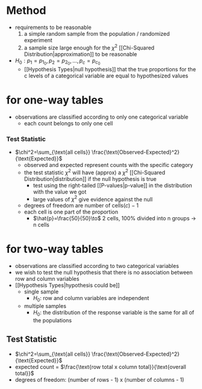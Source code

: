 # Method
- requirements to be reasonable
	1. a simple random sample from the population / randomized experiment
	2. a sample size large enough for the $\chi^2$ [[Chi-Squared Distribution|approximation]] to be reasonable
- $H_{0}:p_{1}=p_{1_{0}},p_{2}=p_{2_{0}},\dots,p_{c}=p_{c_{0}}$
	- [[Hypothesis Types|null hypothesis]] that the true proportions for the c levels of a categorical variable are equal to hypothesized values
# for one-way tables
- observations are classified according to only one categorical variable
	- each count belongs to only one cell
### Test Statistic
- $\chi^2=\sum_{\text{all cells}} \frac{\text{Observed-Expected}^2}{\text{Expected}}$
	- observed and expected represent counts with the specific category
	- the test statistic $\chi^2$ will have (approx) a $\chi^2$ [[Chi-Squared Distribution|distribution]] if the null hypothesis is true
		- test using the right-tailed [[P-values|p-value]] in the distribution with the value we got 
		- large values of $\chi^2$ give evidence against the null
	- degrees of freedom are number of cells$(c) -1$
	- each cell is one part of the proportion
		- $\hat{p}=\frac{50}{50}\to$ 2 cells, 100% divided into n groups $\to$ n cells
# for two-way tables
- observations are classified according to two categorical variables
- we wish to test the null hypothesis that there is no association between row and column variables
- [[Hypothesis Types|hypothesis could be]]
	- single sample
		- $H_{0}$: row and column variables are independent
	- multiple samples
		- $H_{0}$: the distribution of the response variable is the same for all of the populations
## Test Statistic
- $\chi^2=\sum_{\text{all cells}} \frac{\text{Observed-Expected}^2}{\text{Expected}}$
- expected count = $\frac{\text{row total x column total}}{\text{overall total}}$
- degrees of freedom: $\text{(number of rows - 1) x (number of columns - 1)}$